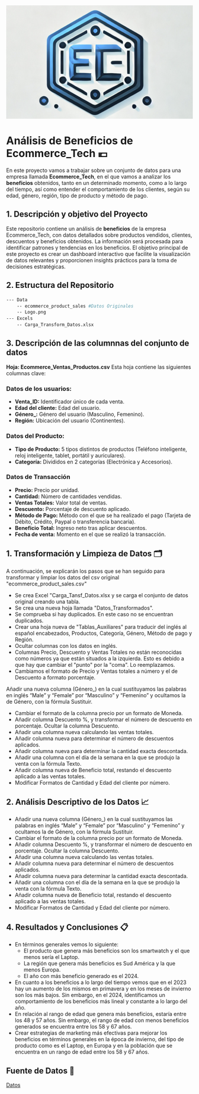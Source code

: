 ![image alt](https://github.com/Krystiian5/Ecommerce_Tech/blob/main/Data/Logo.png?raw=true)
# Análisis de Beneficios de Ecommerce_Tech 💶
En este proyecto vamos a trabajar sobre un conjunto de datos para una empresa llamada **Ecommerce_Tech**, en el que vamos a analizar los **beneficios** obtenidos, tanto en un determinado momento, como a lo largo del tiempo, así como entender el comportamiento de los clientes, según su edad, género, región, tipo de producto y método de pago.
## 1. Descripción y objetivo del Proyecto
Este repositorio contiene un análisis de **beneficios** de la empresa Ecommerce_Tech, con datos detallados sobre productos vendidos, clientes, descuentos y beneficios obtenidos. La información será procesada para identificar patrones y tendencias en los beneficios.
El objetivo principal de este proyecto es crear un dashboard interactivo que facilite la visualización de datos relevantes y proporcionen insights prácticos para la toma de decisiones estratégicas.
## 2. Estructura del Repositorio
```bash
--- Data
	-- ecommerce_product_sales #Datos Originales
	-- Logo.png
--- Excels
	-- Carga_Transform_Datos.xlsx

```
## 3. Descripción de las columnnas del conjunto de datos

**Hoja: Ecommerce_Ventas_Productos.csv**
Esta hoja contiene las siguientes columnas clave:
### Datos de los usuarios:
- **Venta_ID:** Identificador único de cada venta.
- **Edad del cliente:** Edad del usuario.
- **Género_:** Género del usuario (Masculino, Femenino).
- **Región:** Ubicación del usuario (Continentes).
### Datos del Producto:
- **Tipo de Producto:** 5 tipos distintos de productos (Teléfono inteligente, reloj inteligente, tablet, portátil y auriculares).
- **Categoría:** Divididos en 2 categorías (Electrónica y Accesorios).

### Datos de Transacción
- **Precio:** Precio por unidad.
- **Cantidad:** Número de cantidades vendidas.
- **Ventas Totales:** Valor total de ventas.
- **Descuento:** Porcentaje de descuento aplicado.
- **Método de Pago:** Método con el que se ha realizado el pago (Tarjeta de Débito, Crédito, Paypal o transferencia bancaria).
- **Beneficio Total:** Ingreso neto tras aplicar descuentos.
- **Fecha de venta:** Momento en el que se realizó la transacción.

## 1. Transformación y Limpieza de Datos 🗂️
A continuación, se explicarán los pasos que se han seguido para transformar y limpiar los datos del csv original "ecommerce_product_sales.csv"
- Se crea Excel "Carga_Tansf_Datos.xlsx y se carga el conjunto de datos original creando una tabla.
- Se crea una nueva hoja llamada "Datos_Transformados".
- Se comprueba si hay duplicados. En este caso no se encuentran duplicados.
- Crear una hoja nueva de "Tablas_Auxiliares" para traducir del inglés al español encabezados, Productos, Categoría, Género, Método de pago y Región.
- Ocultar columnas con los datos en inglés.
- Columnas Precio, Descuento y Ventas Totales no están reconocidas como números ya que están situados a la izquierda. Esto es debido a que hay que cambiar el "punto" por la "coma". Lo reemplazamos.
- Cambiamos el formato de Precio y Ventas totales a número y el de Descuento a formato porcentaje.



Añadir una nueva columna (Género_) en la cual sustituyamos las palabras en inglés “Male” y “Female” por “Masculino” y “Femenino” y ocultamos la de Género, con la fórmula Sustituir.
- Cambiar el formato de la columna precio por un formato de Moneda.
- Añadir columna Descuento %, y transformar el número de descuento en porcentaje. Ocultar la columna Descuento.
- Añadir una columna nueva calculando las ventas totales.
- Añadir columna nueva para determinar el número de descuentos aplicados.
- Añadir columna nueva para determinar la cantidad exacta descontada.
- Añadir una columna con el día de la semana en la que se produjo la venta con la fórmula Texto.
- Añadir columna nueva de Beneficio total, restando el descuento aplicado a las ventas totales.
- Modificar Formatos de Cantidad y Edad del cliente por número.
## 2. Análisis Descriptivo de los Datos 📈
- Añadir una nueva columna (Género_) en la cual sustituyamos las palabras en inglés “Male” y “Female” por “Masculino” y “Femenino” y ocultamos la de Género, con la fórmula Sustituir.
- Cambiar el formato de la columna precio por un formato de Moneda.
- Añadir columna Descuento %, y transformar el número de descuento en porcentaje. Ocultar la columna Descuento.
- Añadir una columna nueva calculando las ventas totales.
- Añadir columna nueva para determinar el número de descuentos aplicados.
- Añadir columna nueva para determinar la cantidad exacta descontada.
- Añadir una columna con el día de la semana en la que se produjo la venta con la fórmula Texto.
- Añadir columna nueva de Beneficio total, restando el descuento aplicado a las ventas totales.
- Modificar Formatos de Cantidad y Edad del cliente por número.

## 4. Resultados y Conclusiones 📋
- En términos generales vemos lo siguiente:
	- El producto que genera más beneficios son los smartwatch y el que menos sería el Laptop.
	- La región que genera más beneficios es Sud América y la que menos Europa.
	- El año con más beneficio generado es el 2024.
-	En cuanto a los beneficios a lo largo del tiempo vemos que en el 2023 hay un aumento de los mismos en primavera y en los meses de invierno son los más bajos. Sin embargo, en el 2024, identificamos un comportamiento de los beneficios más lineal y constante a lo largo del año.
-	En relación al rango de edad que genera más beneficios, estaría entre los 48 y 57 años. Sin embargo, el rango de edad con menos beneficios generados se encuentra entre los 58 y 67 años. 
-	Crear estrategias de marketing más efectivas para mejorar los beneficios en términos generales en la época de invierno, del tipo de producto como es el Laptop, en Europa y en la población que se encuentra en un rango de edad entre los 58 y 67 años.

## Fuente de Datos 📖

[Datos](https://www.kaggle.com/datasets/simranjitkhehra/e-commerce-product-sales)
